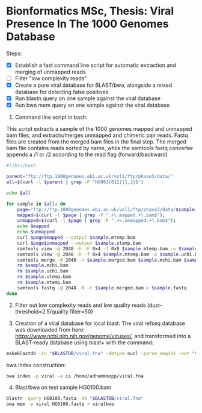 # Bionformatics MSc, Thesis: Viral Presence In The 1000 Genomes Database


Steps:
- [x] Establish a fast command line script for automatic extraction and merging of unmapped reads
- [ ] Filter "low complexity reads"
- [x] Create a pure viral database for BLAST/bwa, alongside a mixed database for detecting false positives
- [x] Run blastn query on one sample against the viral database
- [x] Run bwa mem query on one sample against the viral database

1. Command line script in bash:

This script extracts a sample of the 1000 genomes mapped and unmapped bam files, and extracts/merges unmapped and chimeric pair reads. Fastq files are created from the merged bam files in the final step. The merged bam file contains reads sorted by name, while the samtools fastq converter appends a /1 or /2 according to the read flag (forward/backward)
```bash
#!/bin/bash

parent="ftp://ftp.1000genomes.ebi.ac.uk/vol1/ftp/phase3/data/"
all=$(curl -l $parent | grep -P "HG001[012]{1,2}$")

echo $all

for sample in $all; do
	page="ftp://ftp.1000genomes.ebi.ac.uk/vol1/ftp/phase3/data/$sample/alignment/"
	mapped=$(curl -l $page | grep -P ".+\.mapped.+\.bam$");
	unmapped=$(curl -l $page | grep -P ".+\.unmapped.+\.bam$");
	echo $mapped
	echo $unmapped
	curl $page$mapped --output $sample.mtemp.bam
	curl $page$unmapped --output $sample.utemp.bam	
	samtools view -@ 2048 -h -F 0x4 -f 0x8 $sample.mtemp.bam -o $sample.mchi.bam 
	samtools view -@ 2048 -h -f 0x4 $sample.mtemp.bam -o $sample.uchi.bam
	samtools merge -@ 2048 -n $sample.merged.bam $sample.mchi.bam $sample.uchi.bam $sample.utemp.bam
	rm $sample.mchi.bam 
	rm $sample.uchi.bam
	rm $sample.utemp.bam
	rm $sample.mtemp.bam
	samtools fastq -@ 2048 -N -t $sample.merged.bam > $sample.fastq
done

```
2. Filter out low complexity reads and low quality reads (dust-threshold=2.5/quality filter=50) 

3. Creation of a viral database for local blast:
The viral refseq database was downloaded from here: https://www.ncbi.nlm.nih.gov/genome/viruses/, and transformed into a BLAST-ready database using blast+ with the command:

```bash
makeblastdb -in "$BLASTDB/viral.fna" -dbtype nucl -parse_seqids -out "$BLASTDB\viral.fna"
```
bwa index construction:
```bash
bwa index -p viral -a is /home/adhamkmopp/viral.fna
```

4. Blast/bwa on test sample HG0100.bam

```bash
blastn -query HG0100.fasta -db "$BLASTDB/viral.fna"
bwa mem -p viral HG0100.fastq > viralbwa
```
